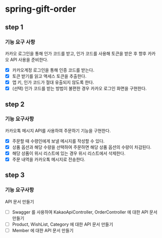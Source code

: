 # spring-gift-order
## step 1
### 기능 요구 사항
카카오 로그인을 통해 인가 코드를 받고, 인가 코드를 사용해 토큰을 받은 후 향후 카카오 API 사용을 준비한다.

- [x] 카카오계정 로그인을 통해 인증 코드를 받는다.
- [x] 토큰 받기를 읽고 액세스 토큰을 추출한다.
- [x] 앱 키, 인가 코드가 절대 유출되지 않도록 한다.
- [x] (선택) 인가 코드를 받는 방법이 불편한 경우 카카오 로그인 화면을 구현한다.
## step 2
### 기능 요구사항
카카오톡 메시지 API를 사용하여 주문하기 기능을 구현한다.

- [x] 주문할 때 수령인에게 보낼 메시지를 작성할 수 있다.
- [x] 상품 옵션과 해당 수량을 선택하여 주문하면 해당 상품 옵션의 수량이 차감된다.
- [x] 해당 상품이 위시 리스트에 있는 경우 위시 리스트에서 삭제한다.
- [x] 주문 내역을 카카오톡 메시지로 전송한다.
## step 3
### 기능 요구사항
API 문서 만들기

- [ ] Swagger 를 사용하여 KakaoApiController, OrderController 에 대한 API 문서 만들기
- [ ] Product, WishList, Category 에 대한 API 문서 만들기
- [ ] Member 에 대한 API 문서 만들기